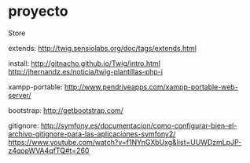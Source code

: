 # proyecto
Store

extends: 
http://twig.sensiolabs.org/doc/tags/extends.html

install:
http://gitnacho.github.io/Twig/intro.html
http://jhernandz.es/noticia/twig-plantillas-php-i

xampp-portable:
http://www.pendriveapps.com/xampp-portable-web-server/

bootstrap:
http://getbootstrap.com/

gitignore:
http://symfony.es/documentacion/como-configurar-bien-el-archivo-gitignore-para-las-aplicaciones-symfony2/
https://www.youtube.com/watch?v=f1NYnGXbUxg&list=UUWDzmLpJP-z4qopWVA4qfTQ#t=260